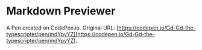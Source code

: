 # Markdown Previewer

A Pen created on CodePen.io. Original URL: [https://codepen.io/Gd-Gd-the-typescripter/pen/mdYpyYZ](https://codepen.io/Gd-Gd-the-typescripter/pen/mdYpyYZ).

